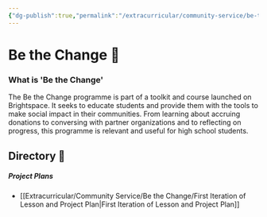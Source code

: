 ```yaml
---
{"dg-publish":true,"permalink":"/extracurricular/community-service/be-the-change/0-be-the-change-directory/","dgHomeLink":true,"dgPassFrontmatter":true}
---
```


# Be the Change 🎒

### What is 'Be the Change'
The Be the Change programme is part of a toolkit and course launched on Brightspace. It seeks to educate students and provide them with the tools to make social impact in their communities. From learning about accruing donations to conversing with partner organizations and to reflecting on progress, this programme is relevant and useful for high school students.

## Directory 🧭
##### Project Plans
- [[Extracurricular/Community Service/Be the Change/First Iteration of Lesson and Project Plan|First Iteration of Lesson and Project Plan]]



